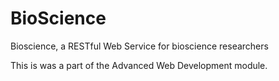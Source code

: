 # BioScience
Bioscience, a RESTful Web Service for bioscience researchers

This is was a part of the Advanced Web Development module.
